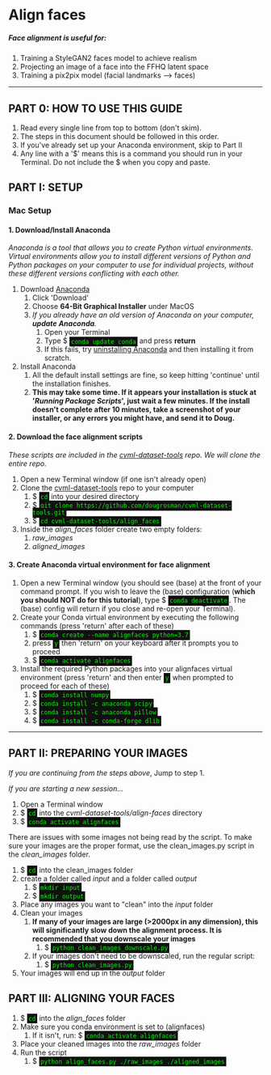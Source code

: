<style>
code {
  color: #0f0;
  background: #111;
  padding: .25em;
}

</style>

# Align faces
##### Face alignment is useful for:
1. Training a StyleGAN2 faces model to achieve realism
2. Projecting an image of a face into the FFHQ latent space
3. Training a pix2pix model (facial landmarks --> faces)

<hr>

## **PART 0: HOW TO USE THIS GUIDE**
1. Read every single line from top to bottom (don't skim).
2. The steps in this document should be followed in this order.
3. If you've already set up your Anaconda environment, skip to Part II
4. Any line with a '$' means this is a command you should run in your Terminal. Do not include the $ when you copy and paste.

## **PART I: SETUP**

### **Mac Setup**
#### 1. Download/Install Anaconda
*Anaconda is a tool that allows you to create Python virtual environments. Virtual environments allow you to install different versions of Python and Python packages on your computer to use for individual projects, without these different versions conflicting with each other.*
1. Download [Anaconda](https://www.anaconda.com/products/individual)
   1. Click 'Download'
   2. Choose **64-Bit Graphical Installer** under MacOS
   3. *If you already have an old version of Anaconda on your computer, **update Anaconda**.*
      1. Open your Terminal
      2. Type $ `conda update conda` and press **return**
      3. If this fails, try [uninstalling Anaconda](https://docs.anaconda.com/anaconda/install/uninstall/) and then installing it from scratch.
2. Install Anaconda
   1. All the default install settings are fine, so keep hitting 'continue' until the installation finishes.
   2. **This may take some time. If it appears your installation is stuck at '_Running Package Scripts_', just wait a few minutes. If the install doesn't complete after 10 minutes, take a screenshot of your installer, or any errors you might have, and send it to Doug.**

#### 2. Download the face alignment scripts
*These scripts are included in the [cvml-dataset-tools](https://github.com/dougrosman/cvml-dataset-tools) repo. We will clone the entire repo.*

1. Open a new Terminal window (if one isn't already open)
2. Clone the [cvml-dataset-tools](https://github.com/dougrosman/cvml-dataset-tools) repo to your computer
   1. $ `cd` into your desired directory
   2. $ `git clone https://github.com/dougrosman/cvml-dataset-tools.git`
   3. $ `cd cvml-dataset-tools/align_faces`
3. Inside the *align_faces* folder create two empty folders:
   1. *raw_images*
   2. *aligned_images*


#### 3. Create Anaconda virtual environment for face alignment
1. Open a new Terminal window (you should see (base) at the front of your command prompt. If you wish to leave the (base) configuration (**which you should NOT do for this tutorial**), type $ `conda deactivate`. The (base) config will return if you close and re-open your Terminal).
2. Create your Conda virtual environment by executing the following commands (press 'return' after each of these)
   1. $ `conda create --name alignfaces python=3.7`
   2. press `y` then 'return' on your keyboard after it prompts you to proceed
   3. $ `conda activate alignfaces`
3. Install the required Python packages into your alignfaces virtual environment (press 'return' and then enter `y` when prompted to proceed for each of these)
   1. $ `conda install numpy`
   2. $ `conda install -c anaconda scipy`
   3. $ `conda install -c anaconda pillow`
   4. $ `conda install -c conda-forge dlib`


<hr>

## **PART II: PREPARING YOUR IMAGES**

*If you are continuing from the steps above*, Jump to step 1.

*If you are starting a new session...*
  1. Open a Terminal window
  2. $ `cd` into the *cvml-dataset-tools/align-faces* directory
  3. $ `conda activate alignfaces`

There are issues with some images not being read by the script. To make sure your images are the proper format, use the clean_images.py script in the *clean_images* folder.

1. $ `cd` into the clean_images folder
2. create a folder called *input* and a folder called *output*
   1. $ `mkdir input`
   2. $ `mkdir output`
3. Place any images you want to "clean" into the *input* folder
4. Clean your images
   1. **If many of your images are large (>2000px in any dimension), this will significantly slow down the alignment process. It is recommended that you downscale your images**
      1. $ `python clean_images_downscale.py`
   2. If your images don't need to be downscaled, run the regular script:
      1. $ `python clean_images.py`
5. Your images will end up in the *output* folder

## **PART III: ALIGNING YOUR FACES**

1. $ `cd` into the *align_faces* folder
2. Make sure you conda environment is set to (alignfaces)
   1. If it isn't, run: $ `conda activate alignfaces`
3. Place your cleaned images into the *raw_images* folder
4. Run the script
   1. $ `python align_faces.py ./raw_images ./aligned_images`